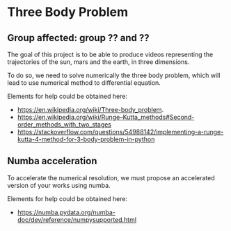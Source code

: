 # Three Body Problem

## Group affected: group ?? and ??

The goal of this project is to be able to produce videos representing the trajectories of the sun, mars and the earth, in three dimensions.

To do so, we need to solve numerically the three body problem, which will lead to use numerical method to differential equation.

Elements for help could be obtained here:
- https://en.wikipedia.org/wiki/Three-body_problem.
- https://en.wikipedia.org/wiki/Runge–Kutta_methods#Second-order_methods_with_two_stages
- https://stackoverflow.com/questions/54988142/implementing-a-runge-kutta-4-method-for-3-body-problem-in-python


## Numba acceleration

To accelerate the numerical resolution, we must propose an accelerated version of your works using numba.

Elements for help could be obtained here:
- https://numba.pydata.org/numba-doc/dev/reference/numpysupported.html